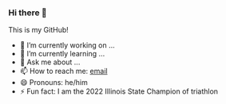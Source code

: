 ### Hi there 👋

This is my GitHub!

- 🔭 I’m currently working on ...
- 🌱 I’m currently learning ...
- 💬 Ask me about ...
- 📫 How to reach me: [email](mailto:bouvier3@illinois.edu)
- 😄 Pronouns: he/him
- ⚡ Fun fact: I am the 2022 Illinois State Champion of triathlon


<!--
**Jean-BaptisteBouvier/Jean-BaptisteBouvier** is a ✨ _special_ ✨ repository because its `README.md` (this file) appears on your GitHub profile.

Here are some ideas to get you started:

- 🔭 I’m currently working on ...
- 🌱 I’m currently learning ...
- 👯 I’m looking to collaborate on ...
- 🤔 I’m looking for help with ...
- 💬 Ask me about ...
- 📫 How to reach me: ...
- 😄 Pronouns: ...
- ⚡ Fun fact: ...
-->
